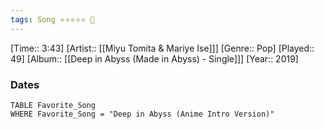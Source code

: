 ```yaml
---
tags: Song ⭐⭐⭐⭐⭐ 💛
---
```

[Time:: 3:43]
[Artist:: [[Miyu Tomita & Mariye Ise]]]
[Genre:: Pop]
[Played:: 49]
[Album:: [[Deep in Abyss (Made in Abyss) - Single]]]
[Year:: 2019]
### Dates
````dataview
TABLE Favorite_Song
WHERE Favorite_Song = "Deep in Abyss (Anime Intro Version)"
````